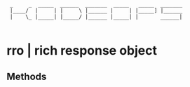 ```
 _     _  _____  ______  _______  _____   _____  _______
 |____/  |     | |     \ |______ |     | |_____] |______
 |    \_ |_____| |_____/ |______ |_____| |       ______|
 
```
 

# rro | rich response object
 
##  Methods

